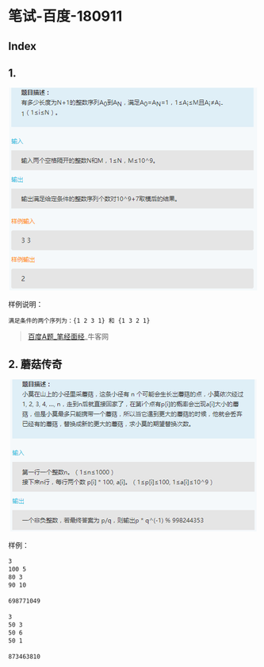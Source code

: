 笔试-百度-180911
===


Index
---

## 1. 
<div align="center"><img src="../assets/TIM截图20180911212613.png" height="" /></div>

样例说明：
```
满足条件的两个序列为：{1 2 3 1} 和 {1 3 2 1}
```

> [百度A题_笔经面经](https://www.nowcoder.com/discuss/107402?type=2&order=0&pos=10&page=1)_牛客网 

## 2. 蘑菇传奇
<div align="center"><img src="../assets/TIM截图20180911212438.png" height="" /></div>

样例：
```
3
100 5
80 3
90 10

698771049

3
50 3
50 6
50 1

873463810
```